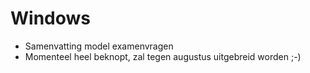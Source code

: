 # Windows

* Samenvatting model examenvragen
* Momenteel heel beknopt, zal tegen augustus uitgebreid worden ;-)
